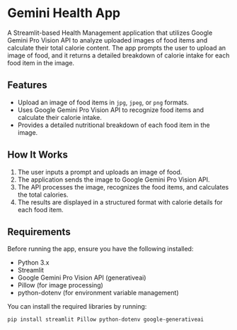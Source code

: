 # Gemini Health App

A Streamlit-based Health Management application that utilizes Google Gemini Pro Vision API to analyze uploaded images of food items and calculate their total calorie content. The app prompts the user to upload an image of food, and it returns a detailed breakdown of calorie intake for each food item in the image.

## Features
- Upload an image of food items in `jpg`, `jpeg`, or `png` formats.
- Uses Google Gemini Pro Vision API to recognize food items and calculate their calorie intake.
- Provides a detailed nutritional breakdown of each food item in the image.

## How It Works
1. The user inputs a prompt and uploads an image of food.
2. The application sends the image to Google Gemini Pro Vision API.
3. The API processes the image, recognizes the food items, and calculates the total calories.
4. The results are displayed in a structured format with calorie details for each food item.

## Requirements

Before running the app, ensure you have the following installed:

- Python 3.x
- Streamlit
- Google Gemini Pro Vision API (generativeai)
- Pillow (for image processing)
- python-dotenv (for environment variable management)

You can install the required libraries by running:

```bash
pip install streamlit Pillow python-dotenv google-generativeai
